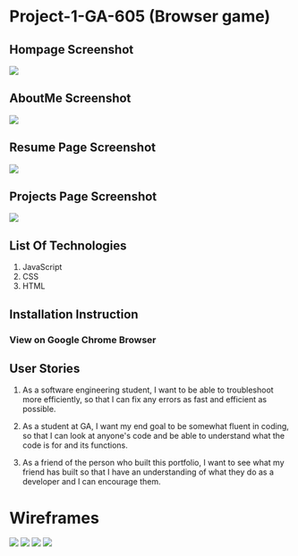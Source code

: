 # Project-1-GA-605 (Browser game)
## Hompage Screenshot

<img src="homepageSC.png">


## AboutMe Screenshot

<img src="aboutmeSC.png">


## Resume Page Screenshot 

<img src="resumeSC.png">


## Projects Page Screenshot

<img src="projectsSC.png">



## List Of Technologies
 1. JavaScript
 1. CSS
 1. HTML

## Installation Instruction
### View on Google Chrome Browser

## User Stories 
1. As a software engineering student, I want to be able to troubleshoot more efficiently, so that I can fix any errors as fast and efficient as possible.

1. As a student at GA, I want my end goal to be somewhat fluent in coding, so that I can look at anyone's code and be able to understand what the code is for and its functions.

1. As a friend of the person who built this portfolio, I want to see what my friend has built so that I have an understanding of what they do as a developer and I can encourage them.

# Wireframes

<img src="https://media.git.generalassemb.ly/user/47645/files/ac39b986-4607-4f8c-a4e7-5b4dff2ea789">
<img src="https://media.git.generalassemb.ly/user/47645/files/67413b6b-cd92-417b-982a-67205b5f7653">
<img src="https://media.git.generalassemb.ly/user/47645/files/7799c47a-b9ef-49f8-bbd5-806ca19ce152">
<img src="https://media.git.generalassemb.ly/user/47645/files/b16cdd4a-404f-4700-adf9-36ebd96f581a">
